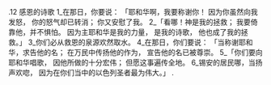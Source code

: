 .12 
感恩的诗歌 
1_在那日，你要说： 
「耶和华啊，我要称谢你！ 
因为你虽然向我发怒， 
你的怒气却已转消； 
你又安慰了我。 
2_「看哪！神是我的拯救； 
我要倚靠他，并不惧怕。 
因为主耶和华是我的力量， 
是我的诗歌， 
他也成了我的拯救。」 
3_你们必从救恩的泉源欢然取水。 4_在那日，你们要说： 
「当称谢耶和华，求告他的名； 
在万民中传扬他的作为， 
宣告他的名已被尊崇。 
5_「你们要向耶和华唱歌， 
因他所做的十分宏伟； 
但愿这事遍传全地。 
6_锡安的居民哪，当扬声欢唿， 
因为在你们当中的以色列圣者最为伟大。」 
. 
